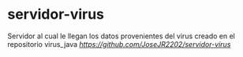 # servidor-virus

Servidor al cual le llegan los datos provenientes del virus creado en el repositorio virus_java *https://github.com/JoseJR2202/servidor-virus*
